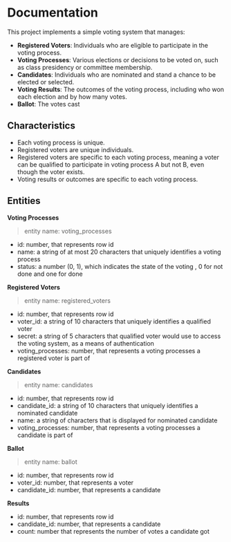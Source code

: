 # Documentation

This project implements a simple voting system that manages:

- **Registered Voters**: Individuals who are eligible to participate in the voting process.
- **Voting Processes**: Various elections or decisions to be voted on, such as class presidency or committee membership.
- **Candidates**: Individuals who are nominated and stand a chance to be elected or selected.
- **Voting Results**: The outcomes of the voting process, including who won each election and by how many votes.
- **Ballot**: The votes cast

## Characteristics

- Each voting process is unique.
- Registered voters are unique individuals.
- Registered voters are specific to each voting process, meaning a voter can be qualified to participate in voting process A but not B, even though the voter exists.
- Voting results or outcomes are specific to each voting process.

## Entities

**Voting Processes**

> entity name: voting_processes

- id: number, that represents row id
- name: a string of at most 20 characters that uniquely identifies a voting process
- status: a number (0, 1), which indicates the state of the voting , 0 for not done and one for done

**Registered Voters**

> entity name: registered_voters

- id: number, that represents row id
- voter_id: a string of 10 characters that uniquely identifies a qualified voter
- secret: a string of 5 characters that qualified voter would use to access the voting system, as a means of authentication
- voting_processes: number, that represents a voting processes a registered voter is part of

**Candidates**

> entity name: candidates

- id: number, that represents row id
- candidate_id: a string of 10 characters that uniquely identifies a nominated candidate
- name: a string of characters that is displayed for nominated candidate
- voting_processes: number, that represents a voting processes a candidate is part of

**Ballot**

> entity name: ballot

- id: number, that represents row id
- voter_id: number, that represents a voter
- candidate_id: number, that represents a candidate

**Results**

- id: number, that represents row id
- candidate_id: number, that represents a candidate
- count: number that represents the number of votes a candidate got
